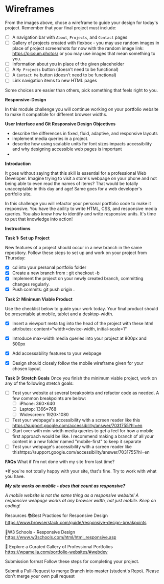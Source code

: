 # Wireframes

From the images above, chose a wireframe to guide your design for today's project. Remember that your final project must include:

- [ ]  A navigation bar with `About`, `Projects`, and `Contact` pages
- [ ]  Gallery of projects created with flexbox - you may use random images in place of project screenshots for now with the random image link: https://picsum.photos/ or you may use images that mean something to you.
- [ ]  Information about you in place of the given placeholder
- [ ]  A `My Projects` button (doesn't need to be functional)
- [ ]  A `Contact Me` button (doesn't need to be functional)
- [ ]  Link navigation items to new HTML pages

Some choices are easier than others, pick something that feels right to you. 

<!-- new stuff  -->
**Responsive-Design**

In this module challenge you will continue working on your portfolio website to make it compatible for different browser widths.

**User Interface and Git**
**Responsive Design**
**Objectives**
- describe the differences in fixed, fluid, adaptive, and responsive layouts
- implement media queries in a project.
- describe how using scalable units for font sizes impacts accessibility and why designing accessible web pages is important
- 
**Introduction**

It goes without saying that this skill is essential for a professional Web Developer. Imagine trying to visit a store's webpage on your phone and not being able to even read the names of items? That would be totally unacceptable in this day and age! Same goes for a web developer's portfolio site.

In this challenge you will refactor your personal portfolio code to make it responsive. You have the ability to write HTML, CSS, and responsive media queries. You also know how to identify and write responsive units. It's time to put that knowledge into action!

**Instructions**

**Task 1: Set up Project**

New features of a project should occur in a new branch in the same repository. Follow these steps to set up and work on your project from Thursday:

 - [x] cd into your personal portfolio folder
 - [x] Create a new branch from <firstName-lastName>:
git checkout -b <firstName-lastName-day2>
 - [x] Implement the project on your newly created <firstName-lastName-day2> branch, committing changes regularly.
 - [x] Push commits: git push origin <firstName-lastName-day2>.

**Task 2: Minimum Viable Product**

Use the checklist below to guide your work today. Your final product should be presentable at mobile, tablet and a desktop-width.

- [x]  Insert a viewport meta tag into the head of the project with these html attributes: content="width=device-width, initial-scale=1"
- [x]   Introduce max-width media queries into your project at 800px and 500px
 
 - [x] Add accessability features to your webpage
 - [x] Design should closely follow the mobile wireframe given for your chosen layout

**Task 3: Stretch Goals**
Once you finish the minimum viable project, work on any of the following stretch goals:

 - [ ] Test your website at several breakpoints and refactor code as needed. A few common breakpoints are below:
   - [ ] iPhone: 360×640
   - [ ] Laptop: 1366×768
   - [ ] Widescreen: 1920×1080
- [ ]  Test your webpage's accessibility with a screen reader like this https://support.google.com/accessibility/answer/7031755?hl=en
 - [ ] Start over with min-width media queries to get a feel for how a mobile first approach would be like. I recommend making a branch of all your content in a new folder named "mobile-first" to keep it separate
 - [ ] Test your webpage's accessibility with a screen reader like thishttps://support.google.com/accessibility/answer/7031755?hl=en

**FAQs**
What if I'm not done with my site from last time?

*If you're not totally happy with your site, that's fine. Try to work with what you have.

***My site works on mobile - does that count as responsive?***

*A mobile website is not the same thing as a responsive website! A responsive webpage works at any browser width, not just mobile. Keep on coding!*

Resources
📚Best Practices for Responsive Design <https://www.browserstack.com/guide/responsive-design-breakpoints>

🤝W3 Schools - Responsive Design
https://www.w3schools.com/html/html_responsive.asp

👀 Explore a Curated Gallery of Professional Portfolios
https://wpamelia.com/portfolio-websites/#webdev

Submission format
Follow these steps for completing your project.

 Submit a Pull-Request to merge Branch into master (student's Repo). Please don't merge your own pull request